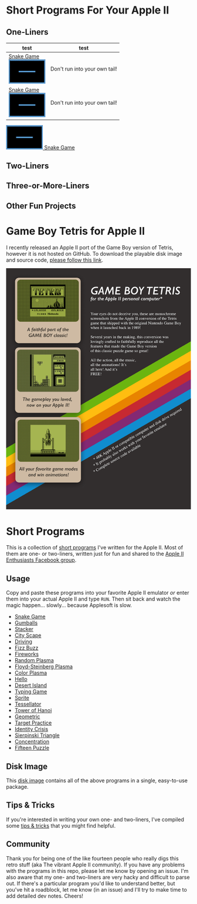 # Short Programs For Your Apple II

## One-Liners

| test | test |
| --- | --- |
| [Snake Game](short-programs/snake-game.md)<br>![Snake Game](short-programs/media/snake-game-tn.png) | Don't run into your own tail! |
| [Snake Game<br>![Snake Game](short-programs/media/snake-game-tn.png)](short-programs/snake-game.md) | Don't run into your own tail! |

[![Snake Game](short-programs/media/snake-game-tn.png) Snake Game](short-programs/snake-game.md)

## Two-Liners

## Three-or-More-Liners

## Other Fun Projects

# Game Boy Tetris for Apple II
I recently released an Apple II port of the Game Boy version of Tetris, however it is not hosted on GitHub. To download the playable disk image and source code, [please follow this link](https://www.mediafire.com/file/idnz38jba6kgsof/Game_Boy_Tetris_for_Apple_II_%2528src_incl%2529.zip/file).

![Game Boy Tetris for Apple II](misc/gbt-ad-sm.png)

# Short Programs
This is a collection of [short programs](short-programs) I've written for the Apple II. Most of them are one- or two-liners, written just for fun and shared to the [Apple II Enthusiasts Facebook group](https://www.facebook.com/groups/5251478676/).

## Usage
Copy and paste these programs into your favorite Apple II emulator _or_ enter them into your actual Apple II and type `RUN`. Then sit back and watch the magic happen... slowly... because Applesoft is slow.

* [Snake Game](short-programs/snake-game.md)
* [Gumballs](short-programs/gumballs.md)
* [Stacker](short-programs/stacker.md)
* [City Scape](short-programs/city-scape.md)
* [Driving](short-programs/driving.md)
* [Fizz Buzz](short-programs/fizzbuzz.md)
* [Fireworks](short-programs/fireworks.md)
* [Random Plasma](short-programs/random-plasma.md)
* [Floyd-Steinberg Plasma](short-programs/floyd-steinberg-plasma.md)
* [Color Plasma](short-programs/color-plasma.md)
* [Hello](short-programs/hello.md)
* [Desert Island](short-programs/desert-island.md)
* [Typing Game](short-programs/typing-game.md)
* [Sprite](short-programs/sprite.md)
* [Tessellator](short-programs/tessellator.md)
* [Tower of Hanoi](short-programs/tower-of-hanoi.md)
* [Geometric](short-programs/geometric.md)
* [Target Practice](short-programs/target-practice.md)
* [Identity Crisis](short-programs/identity-crisis.md)
* [Sierpinski Triangle](short-programs/sierpinski.md)
* [Concentration](short-programs/concentration.md)
* [Fifteen Puzzle](short-programs/fifteen-puzzle.md)

## Disk Image
This [disk image](short-programs/short-programs.dsk) contains all of the above programs in a single, easy-to-use package.

## Tips & Tricks
If you're interested in writing your own one- and two-liners, I've compiled some [tips & tricks](tips-and-tricks.md) that you might find helpful. 

## Community
Thank you for being one of the like fourteen people who really digs this retro stuff (aka The vibrant Apple II community). If you have any problems with the programs in this repo, please let me know by opening an issue. I'm also aware that my one- and two-liners are very hacky and difficult to parse out. If there's a particular program you'd like to understand better, but you've hit a roadblock, let me know (in an issue) and I'll try to make time to add detailed dev notes. Cheers!
